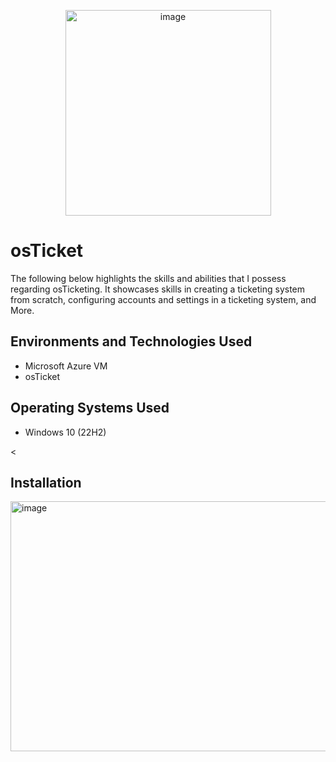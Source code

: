 <p align="center">
<img width="329" alt="image" src="https://github.com/user-attachments/assets/0e9a8076-5c40-42b3-af76-cd4c9bfcdece" />


</p>

<h1>osTicket</h1>
The following below highlights the skills and abilities that I possess regarding osTicketing. It showcases skills in creating a ticketing system from scratch, configuring accounts and settings in a ticketing system, and More.<br />


<h2>Environments and Technologies Used</h2>

- Microsoft Azure VM
- osTicket



<h2>Operating Systems Used </h2>

- Windows 10</b> (22H2)

<

<h2>Installation</h2>



<img width="622" height="400" alt="image" src="https://i.giphy.com/media/v1.Y2lkPTc5MGI3NjExeXN0Z2l5YzVldzkyM3JnamNjczhqdzl3MHBxdzk4bGQzcnd0YWJzeCZlcD12MV9pbnRlcm5hbF9naWZfYnlfaWQmY3Q9Zw/Yl5aO3gdVfsQ0/giphy.gif" />

